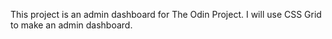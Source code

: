 This project is an admin dashboard for The Odin Project. I will use CSS Grid to make an admin dashboard.